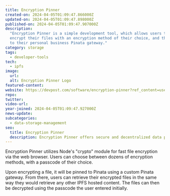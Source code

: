 ```yaml
---
title: Encryption Pinner
created-on: 2024-04-05T01:09:47.866000Z
updated-on: 2024-04-05T01:09:47.898000Z
published-on: 2024-04-05T01:09:47.907000Z
description:
  "Encryption Pinner is a simple development tool, which allows users to
  encrypt their files with an encryption method of their choice, and then pin them
  to their personal business Pinata gateway."
category: storage
tags:
  - developer-tools
tech:
  - ipfs
image:
  url:
  alt: Encryption Pinner Logo
featured-content:
website: https://devpost.com/software/encryption-pinner?ref_content=user-portfolio&ref_feature=in_progress
repo:
twitter:
video-url:
year-joined: 2024-04-05T01:09:47.927000Z
news-update:
subcategories:
  - data-storage-management
seo:
  title: Encryption Pinner
  description: Encryption Pinner offers secure and decentralized data pinning services.
---
```


Encryption Pinner utilizes Node's "crypto" module for fast file encryption via the web browser. Users can choose between dozens of encryption methods, with a passcode of their choice.

Upon encrypting a file, it will be pinned to Pinata using a custom Pinata gateway. From there, users can retrieve their encrypted files in the same way they would retrieve any other IPFS hosted content. The files can then be decrypted using the passcode the user entered initially.
